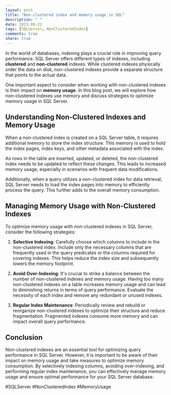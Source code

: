 ```yaml
---
layout: post
title: "Non-clustered index and memory usage in SQL"
description: " "
date: 2023-09-22
tags: [SQLServer, NonClusteredIndex]
comments: true
share: true
---
```


In the world of databases, indexing plays a crucial role in improving query performance. SQL Server offers different types of indexes, including **clustered** and **non-clustered** indexes. While clustered indexes physically order the data on disk, non-clustered indexes provide a separate structure that points to the actual data.

One important aspect to consider when working with non-clustered indexes is their impact on **memory usage**. In this blog post, we will explore how non-clustered indexes use memory and discuss strategies to optimize memory usage in SQL Server.

## Understanding Non-Clustered Indexes and Memory Usage

When a non-clustered index is created on a SQL Server table, it requires additional memory to store the index structure. This memory is used to hold the index pages, index keys, and other metadata associated with the index.

As rows in the table are inserted, updated, or deleted, the non-clustered index needs to be updated to reflect these changes. This leads to increased memory usage, especially in scenarios with frequent data modifications.

Additionally, when a query utilizes a non-clustered index for data retrieval, SQL Server needs to load the index pages into memory to efficiently process the query. This further adds to the overall memory consumption.

## Managing Memory Usage with Non-Clustered Indexes

To optimize memory usage with non-clustered indexes in SQL Server, consider the following strategies:

1. **Selective Indexing**: Carefully choose which columns to include in the non-clustered index. Include only the necessary columns that are frequently used in the query predicates or the columns required for covering indexes. This helps reduce the index size and subsequently lowers the memory footprint.

2. **Avoid Over-Indexing**: It's crucial to strike a balance between the number of non-clustered indexes and memory usage. Having too many non-clustered indexes on a table increases memory usage and can lead to diminishing returns in terms of query performance. Evaluate the necessity of each index and remove any redundant or unused indexes.

3. **Regular Index Maintenance**: Periodically review and rebuild or reorganize non-clustered indexes to optimize their structure and reduce fragmentation. Fragmented indexes consume more memory and can impact overall query performance.

## Conclusion

Non-clustered indexes are an essential tool for optimizing query performance in SQL Server. However, it is important to be aware of their impact on memory usage and take measures to optimize memory consumption. By selectively indexing columns, avoiding over-indexing, and performing regular index maintenance, you can effectively manage memory usage and ensure optimal performance for your SQL Server database.

#SQLServer #NonClusteredIndex #MemoryUsage